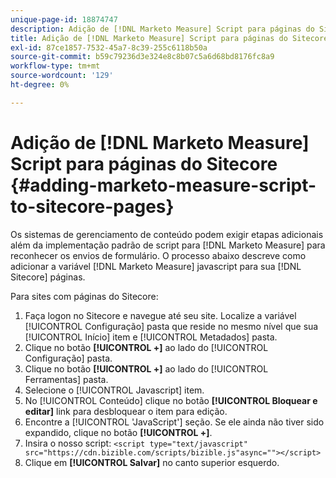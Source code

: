 ```yaml
---
unique-page-id: 18874747
description: Adição de [!DNL Marketo Measure] Script para páginas do Sitecore - [!DNL Marketo Measure] - Documentação do produto
title: Adição de [!DNL Marketo Measure] Script para páginas do Sitecore
exl-id: 87ce1857-7532-45a7-8c39-255c6118b50a
source-git-commit: b59c79236d3e324e8c8b07c5a6d68bd8176fc8a9
workflow-type: tm+mt
source-wordcount: '129'
ht-degree: 0%

---
```


# Adição de [!DNL Marketo Measure] Script para páginas do Sitecore {#adding-marketo-measure-script-to-sitecore-pages}

Os sistemas de gerenciamento de conteúdo podem exigir etapas adicionais além da implementação padrão de script para [!DNL Marketo Measure] para reconhecer os envios de formulário. O processo abaixo descreve como adicionar a variável [!DNL Marketo Measure] javascript para sua [!DNL Sitecore] páginas.

Para sites com páginas do Sitecore:

1. Faça logon no Sitecore e navegue até seu site. Localize a variável [!UICONTROL Configuração] pasta que reside no mesmo nível que sua [!UICONTROL Início] item e [!UICONTROL Metadados] pasta.
1. Clique no botão **[!UICONTROL +]** ao lado do [!UICONTROL Configuração] pasta.
1. Clique no botão **[!UICONTROL +]** ao lado do [!UICONTROL Ferramentas] pasta.
1. Selecione o [!UICONTROL Javascript] item.
1. No [!UICONTROL Conteúdo] clique no botão **[!UICONTROL Bloquear e editar]** link para desbloquear o item para edição.
1. Encontre a [!UICONTROL &#39;JavaScript&#39;] seção. Se ele ainda não tiver sido expandido, clique no botão **[!UICONTROL +]**.
1. Insira o nosso script: `<script type="text/javascript" src="https://cdn.bizible.com/scripts/bizible.js"async=""></script>`
1. Clique em **[!UICONTROL Salvar]** no canto superior esquerdo.
